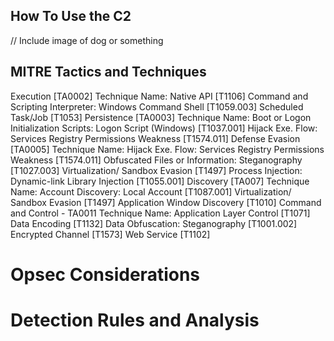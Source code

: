 ## How To Use the C2
// Include image of dog or something

## MITRE Tactics and Techniques
Execution [TA0002]
Technique Name:
Native API [T1106]
Command and Scripting Interpreter: Windows Command Shell [T1059.003]
Scheduled Task/Job [T1053]
Persistence [TA0003]
Technique Name:
Boot or Logon Initialization Scripts: Logon Script (Windows) [T1037.001]
Hijack Exe. Flow: Services Registry Permissions Weakness [T1574.011]
Defense Evasion [TA0005]
Technique Name:
Hijack Exe. Flow: Services Registry Permissions Weakness [T1574.011]
Obfuscated Files or Information: Steganography [T1027.003]
Virtualization/ Sandbox Evasion [T1497]
Process Injection: Dynamic-link Library Injection [T1055.001]
Discovery [TA007]
Technique Name:
Account Discovery: Local Account [T1087.001] 
Virtualization/ Sandbox Evasion [T1497]
Application Window Discovery [T1010] 
Command and Control - TA0011
Technique Name:
Application Layer Control [T1071] 
Data Encoding [T1132]
Data Obfuscation: Steganography [T1001.002]
Encrypted Channel [T1573]
Web Service [T1102]

# Opsec Considerations

# Detection Rules and Analysis
